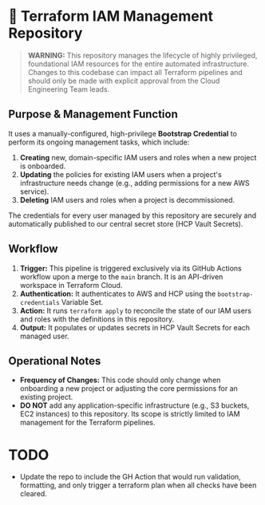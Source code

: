# 🛑 Terraform IAM Management Repository

> **WARNING:** This repository manages the lifecycle of highly privileged, foundational IAM resources for the entire automated infrastructure. Changes to this codebase can impact all Terraform pipelines and should only be made with explicit approval from the Cloud Engineering Team leads.

## Purpose & Management Function

It uses a manually-configured, high-privilege **Bootstrap Credential** to perform its ongoing management tasks, which include:

1. **Creating** new, domain-specific IAM users and roles when a new project is onboarded.
2. **Updating** the policies for existing IAM users when a project's infrastructure needs change (e.g., adding permissions for a new AWS service).
3. **Deleting** IAM users and roles when a project is decommissioned.

The credentials for every user managed by this repository are securely and automatically published to our central secret store (HCP Vault Secrets).

## Workflow

1. **Trigger:** This pipeline is triggered exclusively via its GitHub Actions workflow upon a merge to the `main` branch. It is an API-driven workspace in Terraform Cloud.
2. **Authentication:** It authenticates to AWS and HCP using the `bootstrap-credentials` Variable Set.
3. **Action:** It runs `terraform apply` to reconcile the state of our IAM users and roles with the definitions in this repository.
4. **Output:** It populates or updates secrets in HCP Vault Secrets for each managed user.

## Operational Notes

* **Frequency of Changes:** This code should only change when onboarding a new project or adjusting the core permissions for an existing project.
* **DO NOT** add any application-specific infrastructure (e.g., S3 buckets, EC2 instances) to this repository. Its scope is strictly limited to IAM management for the Terraform pipelines.

# TODO  

* Update the repo to include the GH Action that would run validation, formatting, and only trigger a terraform plan when all checks have been cleared.
